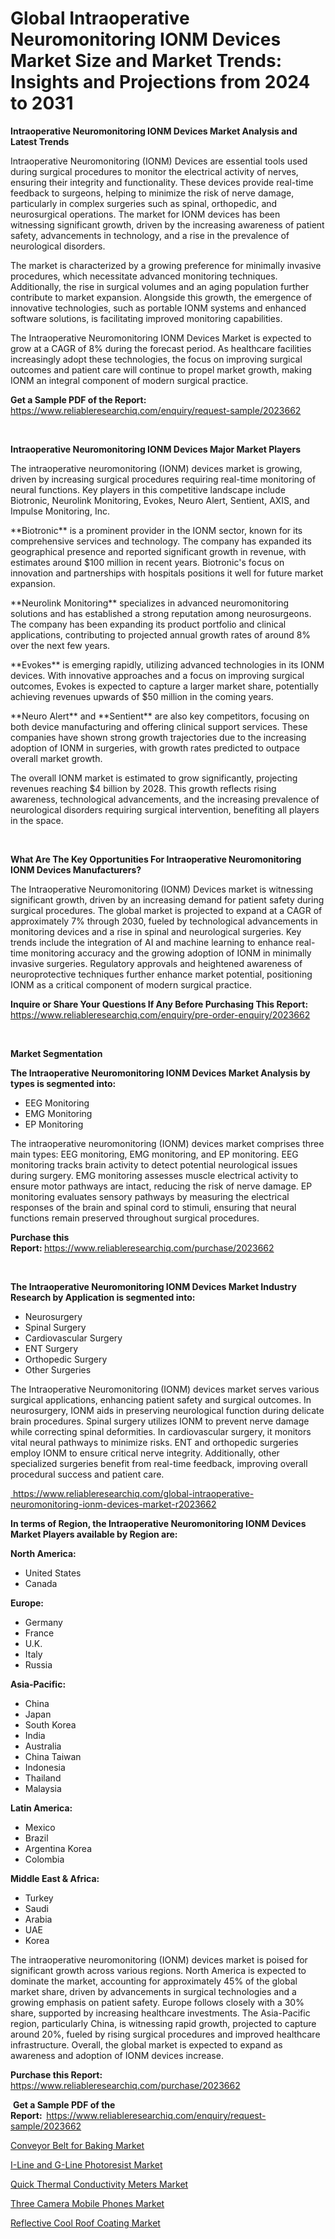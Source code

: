 <p><h1>Global Intraoperative Neuromonitoring IONM Devices Market Size and Market Trends: Insights and Projections from 2024 to 2031</h1></p><p><strong>Intraoperative Neuromonitoring IONM Devices Market Analysis and Latest Trends</strong></p>
<p><p>Intraoperative Neuromonitoring (IONM) Devices are essential tools used during surgical procedures to monitor the electrical activity of nerves, ensuring their integrity and functionality. These devices provide real-time feedback to surgeons, helping to minimize the risk of nerve damage, particularly in complex surgeries such as spinal, orthopedic, and neurosurgical operations. The market for IONM devices has been witnessing significant growth, driven by the increasing awareness of patient safety, advancements in technology, and a rise in the prevalence of neurological disorders.</p><p>The market is characterized by a growing preference for minimally invasive procedures, which necessitate advanced monitoring techniques. Additionally, the rise in surgical volumes and an aging population further contribute to market expansion. Alongside this growth, the emergence of innovative technologies, such as portable IONM systems and enhanced software solutions, is facilitating improved monitoring capabilities.</p><p>The Intraoperative Neuromonitoring IONM Devices Market is expected to grow at a CAGR of 8% during the forecast period. As healthcare facilities increasingly adopt these technologies, the focus on improving surgical outcomes and patient care will continue to propel market growth, making IONM an integral component of modern surgical practice.</p></p>
<p><strong>Get a Sample PDF of the Report:&nbsp;</strong> <a href="https://www.reliableresearchiq.com/enquiry/request-sample/2023662?utm_campaign=1594&utm_medium=2&utm_source=Github&utm_content=ia&utm_term=30102024&utm_id=intraoperative-neuromonitoring-ionm-devices">https://www.reliableresearchiq.com/enquiry/request-sample/2023662</a></p>
<p>&nbsp;</p>
<p><strong>Intraoperative Neuromonitoring IONM Devices Major Market Players</strong></p>
<p><p>The intraoperative neuromonitoring (IONM) devices market is growing, driven by increasing surgical procedures requiring real-time monitoring of neural functions. Key players in this competitive landscape include Biotronic, Neurolink Monitoring, Evokes, Neuro Alert, Sentient, AXIS, and Impulse Monitoring, Inc.</p><p>**Biotronic** is a prominent provider in the IONM sector, known for its comprehensive services and technology. The company has expanded its geographical presence and reported significant growth in revenue, with estimates around $100 million in recent years. Biotronic's focus on innovation and partnerships with hospitals positions it well for future market expansion.</p><p>**Neurolink Monitoring** specializes in advanced neuromonitoring solutions and has established a strong reputation among neurosurgeons. The company has been expanding its product portfolio and clinical applications, contributing to projected annual growth rates of around 8% over the next few years.</p><p>**Evokes** is emerging rapidly, utilizing advanced technologies in its IONM devices. With innovative approaches and a focus on improving surgical outcomes, Evokes is expected to capture a larger market share, potentially achieving revenues upwards of $50 million in the coming years.</p><p>**Neuro Alert** and **Sentient** are also key competitors, focusing on both device manufacturing and offering clinical support services. These companies have shown strong growth trajectories due to the increasing adoption of IONM in surgeries, with growth rates predicted to outpace overall market growth.</p><p>The overall IONM market is estimated to grow significantly, projecting revenues reaching $4 billion by 2028. This growth reflects rising awareness, technological advancements, and the increasing prevalence of neurological disorders requiring surgical intervention, benefiting all players in the space.</p></p>
<p>&nbsp;</p>
<p><strong>What Are The Key Opportunities For Intraoperative Neuromonitoring IONM Devices Manufacturers?</strong></p>
<p><p>The Intraoperative Neuromonitoring (IONM) Devices market is witnessing significant growth, driven by an increasing demand for patient safety during surgical procedures. The global market is projected to expand at a CAGR of approximately 7% through 2030, fueled by technological advancements in monitoring devices and a rise in spinal and neurological surgeries. Key trends include the integration of AI and machine learning to enhance real-time monitoring accuracy and the growing adoption of IONM in minimally invasive surgeries. Regulatory approvals and heightened awareness of neuroprotective techniques further enhance market potential, positioning IONM as a critical component of modern surgical practice.</p></p>
<p><strong>Inquire or Share Your Questions If Any Before Purchasing This Report:</strong> <a href="https://www.reliableresearchiq.com/enquiry/pre-order-enquiry/2023662?utm_campaign=1594&utm_medium=2&utm_source=Github&utm_content=ia&utm_term=30102024&utm_id=intraoperative-neuromonitoring-ionm-devices">https://www.reliableresearchiq.com/enquiry/pre-order-enquiry/2023662</a></p>
<p>&nbsp;</p>
<p><strong>Market Segmentation</strong></p>
<p><strong>The Intraoperative Neuromonitoring IONM Devices Market Analysis by types is segmented into:</strong></p>
<p><ul><li>EEG Monitoring</li><li>EMG Monitoring</li><li>EP Monitoring</li></ul></p>
<p><p>The intraoperative neuromonitoring (IONM) devices market comprises three main types: EEG monitoring, EMG monitoring, and EP monitoring. EEG monitoring tracks brain activity to detect potential neurological issues during surgery. EMG monitoring assesses muscle electrical activity to ensure motor pathways are intact, reducing the risk of nerve damage. EP monitoring evaluates sensory pathways by measuring the electrical responses of the brain and spinal cord to stimuli, ensuring that neural functions remain preserved throughout surgical procedures.</p></p>
<p><strong>Purchase this Report:&nbsp;</strong><a href="https://www.reliableresearchiq.com/purchase/2023662?utm_campaign=1594&utm_medium=2&utm_source=Github&utm_content=ia&utm_term=30102024&utm_id=intraoperative-neuromonitoring-ionm-devices">https://www.reliableresearchiq.com/purchase/2023662</a></p>
<p>&nbsp;</p>
<p><strong>The Intraoperative Neuromonitoring IONM Devices Market Industry Research by Application is segmented into:</strong></p>
<p><ul><li>Neurosurgery</li><li>Spinal Surgery</li><li>Cardiovascular Surgery</li><li>ENT Surgery</li><li>Orthopedic Surgery</li><li>Other Surgeries</li></ul></p>
<p><p>The Intraoperative Neuromonitoring (IONM) devices market serves various surgical applications, enhancing patient safety and surgical outcomes. In neurosurgery, IONM aids in preserving neurological function during delicate brain procedures. Spinal surgery utilizes IONM to prevent nerve damage while correcting spinal deformities. In cardiovascular surgery, it monitors vital neural pathways to minimize risks. ENT and orthopedic surgeries employ IONM to ensure critical nerve integrity. Additionally, other specialized surgeries benefit from real-time feedback, improving overall procedural success and patient care.</p></p>
<p><a href="https://www.reliableresearchiq.com/global-intraoperative-neuromonitoring-ionm-devices-market-r2023662?utm_campaign=1594&utm_medium=2&utm_source=Github&utm_content=ia&utm_term=30102024&utm_id=intraoperative-neuromonitoring-ionm-devices">&nbsp;https://www.reliableresearchiq.com/global-intraoperative-neuromonitoring-ionm-devices-market-r2023662</a></p>
<p><strong>In terms of Region, the Intraoperative Neuromonitoring IONM Devices Market Players available by Region are:</strong></p>
<p>
    <p> <strong> North America: </strong>
        <ul>
            <li>United States</li>
            <li>Canada</li>
        </ul>
        </p> 
    <p> <strong> Europe: </strong>
        <ul>
            <li>Germany</li>
            <li>France</li>
            <li>U.K.</li>
            <li>Italy</li>
            <li>Russia</li>
        </ul>
        </p> 
    <p> <strong> Asia-Pacific: </strong>
        <ul>
            <li>China</li>
            <li>Japan</li>
            <li>South Korea</li>
            <li>India</li>
            <li>Australia</li>
            <li>China Taiwan</li>
            <li>Indonesia</li>
            <li>Thailand</li>
            <li>Malaysia</li>
        </ul>
        </p> 
    <p> <strong> Latin America: </strong>
        <ul>
            <li>Mexico</li>
            <li>Brazil</li>
            <li>Argentina Korea</li>
            <li>Colombia</li>
        </ul>
        </p> 
    <p> <strong> Middle East & Africa: </strong>
        <ul>
            <li>Turkey</li>
            <li>Saudi</li>
            <li>Arabia</li>
            <li>UAE</li>
            <li>Korea</li>
        </ul>
    </p>
    </p>
<p><p>The intraoperative neuromonitoring (IONM) devices market is poised for significant growth across various regions. North America is expected to dominate the market, accounting for approximately 45% of the global market share, driven by advancements in surgical technologies and a growing emphasis on patient safety. Europe follows closely with a 30% share, supported by increasing healthcare investments. The Asia-Pacific region, particularly China, is witnessing rapid growth, projected to capture around 20%, fueled by rising surgical procedures and improved healthcare infrastructure. Overall, the global market is expected to expand as awareness and adoption of IONM devices increase.</p></p>
<p><strong>Purchase this Report: </strong><a href="https://www.reliableresearchiq.com/purchase/2023662?utm_campaign=1594&utm_medium=2&utm_source=Github&utm_content=ia&utm_term=30102024&utm_id=intraoperative-neuromonitoring-ionm-devices">https://www.reliableresearchiq.com/purchase/2023662</a></p>
<p>&nbsp;<strong>Get a Sample PDF of the Report:&nbsp;&nbsp;</strong><a href="https://www.reliableresearchiq.com/enquiry/request-sample/2023662?utm_campaign=1594&utm_medium=2&utm_source=Github&utm_content=ia&utm_term=30102024&utm_id=intraoperative-neuromonitoring-ionm-devices">https://www.reliableresearchiq.com/enquiry/request-sample/2023662</a></p>
<p><strong></strong></p>
<p><p><a href="https://www.linkedin.com/pulse/digital-transformation-conveyor-belt-baking-industry-market-opportunities-adhyc?utm_campaign=1594&utm_medium=2&utm_source=Github&utm_content=ia&utm_term=30102024&utm_id=intraoperative-neuromonitoring-ionm-devices">Conveyor Belt for Baking Market</a></p><p><a href="https://www.linkedin.com/pulse/global-i-line-g-line-photoresist-market-share-growth-opportunities-ccf5c?utm_campaign=1594&utm_medium=2&utm_source=Github&utm_content=ia&utm_term=30102024&utm_id=intraoperative-neuromonitoring-ionm-devices">I-Line and G-Line Photoresist Market</a></p><p><a href="https://www.linkedin.com/pulse/quick-thermal-conductivity-meters-mosaic-piecing-together-global-rxfqf?utm_campaign=1594&utm_medium=2&utm_source=Github&utm_content=ia&utm_term=30102024&utm_id=intraoperative-neuromonitoring-ionm-devices">Quick Thermal Conductivity Meters Market</a></p><p><a href="https://github.com/hgf64gh/Market-Research-Report-List-1/blob/main/three-camera-mobile-phones-market.md?utm_campaign=1594&utm_medium=2&utm_source=Github&utm_content=ia&utm_term=30102024&utm_id=intraoperative-neuromonitoring-ionm-devices">Three Camera Mobile Phones Market</a></p><p><a href="https://www.linkedin.com/pulse/reflective-cool-roof-coating-market-growth-outlook-from-2024-2031-fgdgc?utm_campaign=1594&utm_medium=2&utm_source=Github&utm_content=ia&utm_term=30102024&utm_id=intraoperative-neuromonitoring-ionm-devices">Reflective Cool Roof Coating Market</a></p></p>